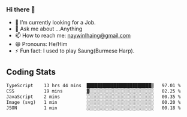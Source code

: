 ### Hi there 👋

- 🔭 I’m currently looking for a Job.
- 💬 Ask me about ...Anything
- 📫 How to reach me: naywinlhaing@gmail.com
- 😄 Pronouns: He/Him
- ⚡ Fun fact: I used to play Saung(Burmese Harp).


## Coding Stats
<!--START_SECTION:waka-->

```txt
TypeScript    13 hrs 44 mins  ████████████████████████▒   97.01 %
CSS           19 mins         ▓░░░░░░░░░░░░░░░░░░░░░░░░   02.25 %
JavaScript    2 mins          ░░░░░░░░░░░░░░░░░░░░░░░░░   00.35 %
Image (svg)   1 min           ░░░░░░░░░░░░░░░░░░░░░░░░░   00.20 %
JSON          1 min           ░░░░░░░░░░░░░░░░░░░░░░░░░   00.18 %
```

<!--END_SECTION:waka-->
